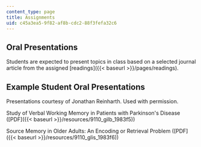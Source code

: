 ```yaml
---
content_type: page
title: Assignments
uid: c45a3ea5-9f82-af8b-cdc2-88f3fefa32c6
---
```


Oral Presentations
------------------

Students are expected to present topics in class based on a selected journal article from the assigned [readings]({{< baseurl >}}/pages/readings).

Example Student Oral Presentations
----------------------------------

Presentations courtesy of Jonathan Reinharth. Used with permission.

Study of Verbal Working Memory in Patients with Parkinson's Disease ([PDF]({{< baseurl >}}/resources/9110_gilb_1983f5))

Source Memory in Older Adults: An Encoding or Retrieval Problem ([PDF]({{< baseurl >}}/resources/9110_glis_1983f6))